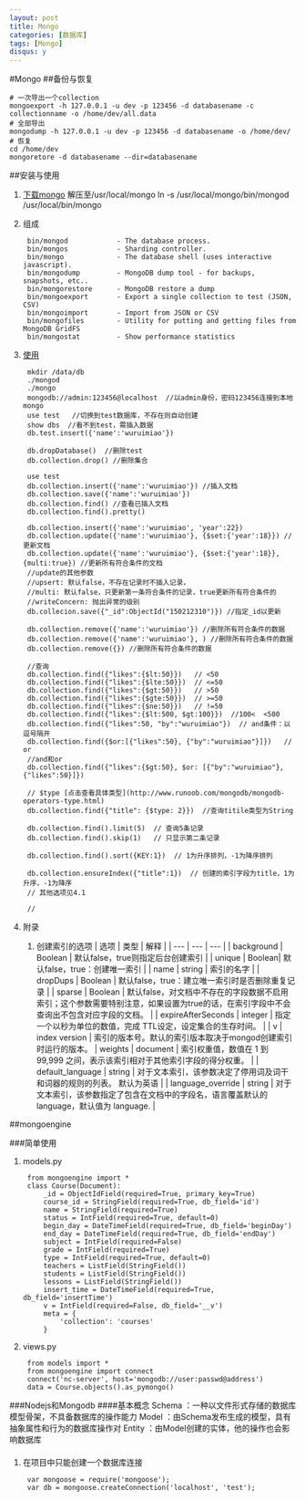 ```yaml
---
layout: post
title: Mongo
categories: [数据库]
tags: [Mongo]
disqus: y
---
```

#Mongo
##备份与恢复

    # 一次导出一个collection
    mongoexport -h 127.0.0.1 -u dev -p 123456 -d databasename -c collectionname -o /home/dev/all.data
    # 全部导出
    mongodump -h 127.0.0.1 -u dev -p 123456 -d databasename -o /home/dev/
    # 恢复
    cd /home/dev
    mongoretore -d databasename --dir=databasename


##安装与使用
1. [下载mongo](https://www.mongodb.com/download-center#community)
解压至/usr/local/mongo
ln -s /usr/local/mongo/bin/mongod /usr/local/bin/mongo

2. 组成

        bin/mongod            - The database process.
        bin/mongos            - Sharding controller.
        bin/mongo             - The database shell (uses interactive javascript).
        bin/mongodump         - MongoDB dump tool - for backups, snapshots, etc..
        bin/mongorestore      - MongoDB restore a dump
        bin/mongoexport       - Export a single collection to test (JSON, CSV)
        bin/mongoimport       - Import from JSON or CSV
        bin/mongofiles        - Utility for putting and getting files from MongoDB GridFS
        bin/mongostat         - Show performance statistics

3. [使用](http://www.runoob.com/mongodb/mongodb-aggregate.html)

        mkdir /data/db
        ./mongod
        ./mongo
        mongodb://admin:123456@localhost  //以admin身份，密码123456连接到本地mongo
        use test   //切换到test数据库，不存在则自动创建
        show dbs  //看不到test，需插入数据
        db.test.insert({'name':'wuruimiao'})

        db.dropDatabase()  //删除test
        db.collection.drop() //删除集合

        use test
        db.collection.insert({'name':'wuruimiao'}) //插入文档
        db.collection.save({'name':'wuruimiao'})
        db.collection.find() //查看已插入文档
        db.collection.find().pretty()

        db.collection.insert({'name':'wuruimiao', 'year':22})
        db.collection.update({'name':'wuruimiao'}, {$set:{'year':18}}) //更新文档
        db.collection.update({'name':'wuruimiao'}, {$set:{'year':18}}, {multi:true}) //更新所有符合条件的文档
        //update的其他参数
        //upsert: 默认false，不存在记录时不插入记录，
        //multi: 默认false，只更新第一条符合条件的记录，true更新所有符合条件的
        //writeConcern: 抛出异常的级别
        db.collecion.save({"_id":ObjectId("150212310")}) //指定_id以更新

        db.collection.remove({'name':'wuruimiao'}) //删除所有符合条件的数据
        db.collection.remove({'name':'wuruimiao'}, ) //删除所有符合条件的数据
        db.collection.remove({}) //删除所有符合条件的数据

        //查询
        db.collection.find({"likes":{$lt:50}})   // <50
        db.collection.find({"likes":{$lte:50}})  // <=50
        db.collection.find({"likes":{$gt:50}})   // >50
        db.collection.find({"likes":{$gte:50}})  // >=50
        db.collection.find({"likes":{$ne:50}})   // !=50
        db.collection.find({"likes":{$lt:500, $gt:100}})  //100<  <500
        db.collection.find({"likes":50, "by":"wuruimiao"})  // and条件：以逗号隔开
        db.collection.find({$or:[{"likes":50}, {"by":"wuruimiao"}]})   // or
        //and和or
        db.collection.find({"likes":{$gt:50}, $or: [{"by":"wuruimiao"}, {"likes":50}]})

        // $type [点击查看具体类型](http://www.runoob.com/mongodb/mongodb-operators-type.html)
        db.collection.find({"title": {$type: 2}})  //查询titile类型为String

        db.collection.find().limit(5)  // 查询5条记录
        db.collection.find().skip(1)   // 只显示第二条记录

        db.collection.find().sort({KEY:1})  // 1为升序排列，-1为降序排列

        db.collection.ensureIndex({"title":1})  // 创建的索引字段为title，1为升序，-1为降序
        // 其他选项见4.1

        //



4. 附录
    1. 创建索引的选项
| 选项 | 类型 | 解释 |
| --- | --- | --- |
| background | Boolean | 默认false，true则指定后台创建索引 |
| unique | Boolean| 默认false，true：创建唯一索引 |
| name | string | 索引的名字 |
| dropDups | Boolean | 默认false，true：建立唯一索引时是否删除重复记录 |
| sparse | Boolean | 默认false，对文档中不存在的字段数据不启用索引；这个参数需要特别注意，如果设置为true的话，在索引字段中不会查询出不包含对应字段的文档。 |
| expireAfterSeconds | integer | 指定一个以秒为单位的数值，完成 TTL设定，设定集合的生存时间。 |
| v | index version | 索引的版本号。默认的索引版本取决于mongod创建索引时运行的版本。
| weights | document | 索引权重值，数值在 1 到 99,999 之间，表示该索引相对于其他索引字段的得分权重。 |
| default_language | string | 对于文本索引，该参数决定了停用词及词干和词器的规则的列表。 默认为英语 |
| language_override | string | 对于文本索引，该参数指定了包含在文档中的字段名，语言覆盖默认的language，默认值为 language. |



##mongoengine

###简单使用
1. models.py

        from mongoengine import *
        class Course(Document):
            _id = ObjectIdField(required=True, primary_key=True)
            course_id = StringField(required=True, db_field='id')
            name = StringField(required=True)
            status = IntField(required=True, default=0)
            begin_day = DateTimeField(required=True, db_field='beginDay')
            end_day = DateTimeField(required=True, db_field='endDay')
            subject = IntField(required=False)
            grade = IntField(required=True)
            type = IntField(required=True, default=0)
            teachers = ListField(StringField())
            students = ListField(StringField())
            lessons = ListField(StringField())
            insert_time = DateTimeField(required=True, db_field='insertTime')
            v = IntField(required=False, db_field='__v')
            meta = {
                'collection': 'courses'
            }

2. views.py

        from models import *
        from mongoengine import connect
        connect('nc-server', host='mongodb://user:passwd@address')
        data = Course.objects().as_pymongo()


###Nodejs和Mongodb
####基本概念
Schema  ：一种以文件形式存储的数据库模型骨架，不具备数据库的操作能力
Model   ：由Schema发布生成的模型，具有抽象属性和行为的数据库操作对
Entity  ：由Model创建的实体，他的操作也会影响数据库
####
1. 在项目中只能创建一个数据库连接

        var mongoose = require('mongoose');
        var db = mongoose.createConnection('localhost', 'test');

